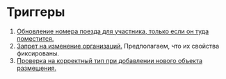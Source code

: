 # Триггеры

1. [Обновление номера поезда для участника, только если он туда поместится.](check_capacity.sql)
2. [Запрет на изменение организаций.](const_organizations.sql) Предполагаем, что их свойства фиксированы.
3. [Проверка на корректный тип при добавлении нового объекта размещения.](accommodation_type.sql)